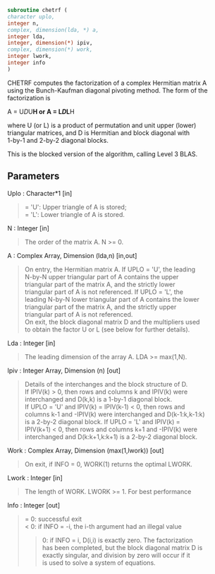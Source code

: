 ```fortran  
subroutine chetrf (  
character uplo,  
integer n,  
complex, dimension(lda, *) a,  
integer lda,  
integer, dimension(*) ipiv,  
complex, dimension(*) work,  
integer lwork,  
integer info  
)  
```  
  
CHETRF computes the factorization of a complex Hermitian matrix A  
using the Bunch-Kaufman diagonal pivoting method.  The form of the  
factorization is  
  
A = U*D*U**H  or  A = L*D*L**H  
  
where U (or L) is a product of permutation and unit upper (lower)  
triangular matrices, and D is Hermitian and block diagonal with  
1-by-1 and 2-by-2 diagonal blocks.  
  
This is the blocked version of the algorithm, calling Level 3 BLAS.  
  
## Parameters  
Uplo : Character*1 [in]  
> = 'U':  Upper triangle of A is stored;  
> = 'L':  Lower triangle of A is stored.  
  
N : Integer [in]  
> The order of the matrix A.  N >= 0.  
  
A : Complex Array, Dimension (lda,n) [in,out]  
> On entry, the Hermitian matrix A.  If UPLO = 'U', the leading  
> N-by-N upper triangular part of A contains the upper  
> triangular part of the matrix A, and the strictly lower  
> triangular part of A is not referenced.  If UPLO = 'L', the  
> leading N-by-N lower triangular part of A contains the lower  
> triangular part of the matrix A, and the strictly upper  
> triangular part of A is not referenced.  
> On exit, the block diagonal matrix D and the multipliers used  
> to obtain the factor U or L (see below for further details).  
  
Lda : Integer [in]  
> The leading dimension of the array A.  LDA >= max(1,N).  
  
Ipiv : Integer Array, Dimension (n) [out]  
> Details of the interchanges and the block structure of D.  
> If IPIV(k) > 0, then rows and columns k and IPIV(k) were  
> interchanged and D(k,k) is a 1-by-1 diagonal block.  
> If UPLO = 'U' and IPIV(k) = IPIV(k-1) < 0, then rows and  
> columns k-1 and -IPIV(k) were interchanged and D(k-1:k,k-1:k)  
> is a 2-by-2 diagonal block.  If UPLO = 'L' and IPIV(k) =  
> IPIV(k+1) < 0, then rows and columns k+1 and -IPIV(k) were  
> interchanged and D(k:k+1,k:k+1) is a 2-by-2 diagonal block.  
  
Work : Complex Array, Dimension (max(1,lwork)) [out]  
> On exit, if INFO = 0, WORK(1) returns the optimal LWORK.  
  
Lwork : Integer [in]  
> The length of WORK. LWORK >= 1. For best performance  
  
Info : Integer [out]  
> = 0:  successful exit  
> < 0:  if INFO = -i, the i-th argument had an illegal value  
> > 0:  if INFO = i, D(i,i) is exactly zero.  The factorization  
> has been completed, but the block diagonal matrix D is  
> exactly singular, and division by zero will occur if it  
> is used to solve a system of equations.  
  
